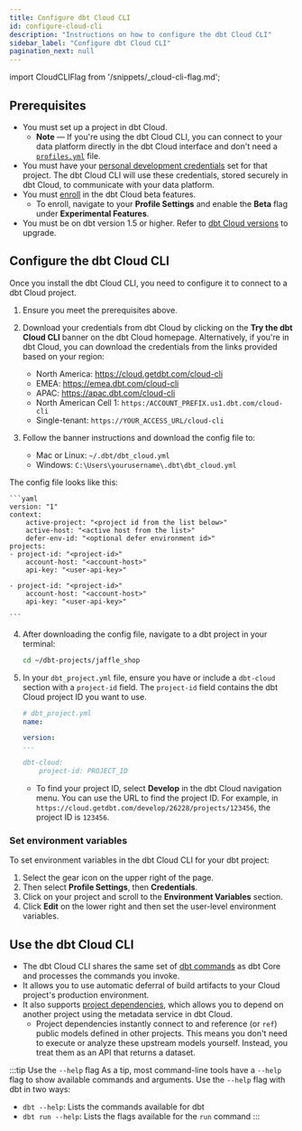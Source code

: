 ```yaml
---
title: Configure dbt Cloud CLI
id: configure-cloud-cli
description: "Instructions on how to configure the dbt Cloud CLI"
sidebar_label: "Configure dbt Cloud CLI"
pagination_next: null
---
```


import CloudCLIFlag from '/snippets/_cloud-cli-flag.md';

<CloudCLIFlag/>


## Prerequisites

- You must set up a project in dbt Cloud.
  - **Note** &mdash; If you're using the dbt Cloud CLI, you can connect to your data platform directly in the dbt Cloud interface and don't need a [`profiles.yml`](/docs/core/connect-data-platform/profiles.yml) file. 
- You must have your [personal development credentials](/docs/dbt-cloud-environments#set-developer-credentials) set for that project. The dbt Cloud CLI will use these credentials, stored securely in dbt Cloud, to communicate with your data platform.
- You must [enroll](/docs/dbt-versions/experimental-features) in the dbt Cloud beta features.
  - To enroll, navigate to your **Profile Settings** and enable the **Beta** flag under **Experimental Features**.
- You must be on dbt version 1.5 or higher. Refer to [dbt Cloud versions](/docs/dbt-versions/upgrade-core-in-cloud) to upgrade.

## Configure the dbt Cloud CLI

Once you install the dbt Cloud CLI, you need to configure it to connect to a dbt Cloud project. 

1. Ensure you meet the prerequisites above.

2. Download your credentials from dbt Cloud by clicking on the **Try the dbt Cloud CLI** banner on the dbt Cloud homepage. Alternatively, if you're in dbt Cloud, you can download the credentials from the links provided based on your region:
   
    - North America: https://cloud.getdbt.com/cloud-cli
    - EMEA: https://emea.dbt.com/cloud-cli
    - APAC: https://apac.dbt.com/cloud-cli
    - North American Cell 1: `https:/ACCOUNT_PREFIX.us1.dbt.com/cloud-cli`
    - Single-tenant: `https://YOUR_ACCESS_URL/cloud-cli`
  
3. Follow the banner instructions and download the config file to:
   - Mac or Linux:  `~/.dbt/dbt_cloud.yml`
   - Windows:  `C:\Users\yourusername\.dbt\dbt_cloud.yml`  
  
  The config file looks like this:

    ```yaml
    version: "1"
    context:
        active-project: "<project id from the list below>"
        active-host: "<active host from the list>"
        defer-env-id: "<optional defer environment id>"
    projects:
    - project-id: "<project-id>"
        account-host: "<account-host>"
        api-key: "<user-api-key>"

    - project-id: "<project-id>"
        account-host: "<account-host>"
        api-key: "<user-api-key>"

    ```

4. After downloading the config file, navigate to a dbt project in your terminal:

    ```bash
    cd ~/dbt-projects/jaffle_shop
    ```

5. In your `dbt_project.yml` file, ensure you have or include a `dbt-cloud` section with a `project-id` field. The `project-id` field contains the dbt Cloud project ID you want to use.

    ```yaml
    # dbt_project.yml
    name:

    version:
    ...

    dbt-cloud: 
        project-id: PROJECT_ID
    ```

   - To find your project ID, select **Develop** in the dbt Cloud navigation menu. You can use the URL to find the project ID. For example, in `https://cloud.getdbt.com/develop/26228/projects/123456`, the project ID is `123456`.

### Set environment variables

To set environment variables in the dbt Cloud CLI for your dbt project:

1. Select the gear icon on the upper right of the page.
2. Then select **Profile Settings**, then **Credentials**.
3. Click on your project and scroll to the **Environment Variables** section.
4. Click **Edit** on the lower right and then set the user-level environment variables.  

## Use the dbt Cloud CLI

- The dbt Cloud CLI shares the same set of [dbt commands](/reference/dbt-commands) as dbt Core and processes the commands you invoke. 
- It allows you to use automatic deferral of build artifacts to your Cloud project's production environment.
- It also supports [project dependencies](/docs/collaborate/govern/project-dependencies), which allows you to depend on another project using the metadata service in dbt Cloud. 
  - Project dependencies instantly connect to and reference (or  `ref`) public models defined in other projects. This means you don't need to execute or analyze these upstream models yourself. Instead, you treat them as an API that returns a dataset.

:::tip Use the <code>--help</code> flag
As a tip, most command-line tools have a `--help` flag to show available commands and arguments. Use the `--help` flag with dbt in two ways:
- `dbt --help`: Lists the commands available for dbt<br />
- `dbt run --help`: Lists the flags available for the `run` command
:::
